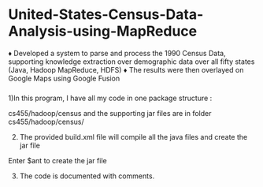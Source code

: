 # United-States-Census-Data-Analysis-using-MapReduce

♦	Developed a system to parse and process the 1990 Census Data, supporting knowledge extraction over demographic data over all fifty states (Java, Hadoop MapReduce, HDFS)
♦	The results were then overlayed on Google Maps using Google Fusion

###

1)In this program, I have all my code in one package structure :

cs455/hadoop/census and the supporting jar files are in folder cs455/hadoop/census/

2) The provided build.xml file will compile all the java files and create the jar file

Enter $ant to create the jar file

3) The code is documented with comments.
